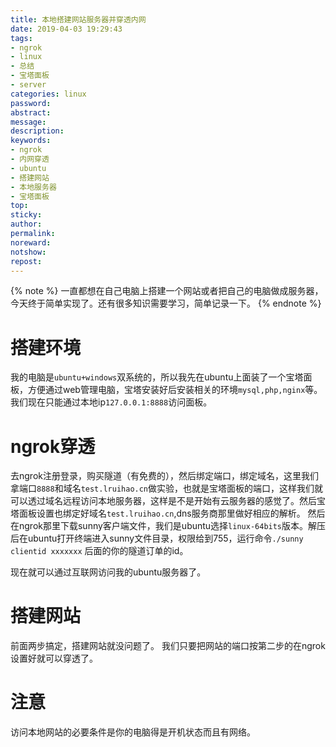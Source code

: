 ```yaml
---
title: 本地搭建网站服务器并穿透内网
date: 2019-04-03 19:29:43
tags:
- ngrok
- linux
- 总结
- 宝塔面板
- server
categories: linux
password:
abstract:
message:
description:
keywords:
- ngrok
- 内网穿透
- ubuntu
- 搭建网站
- 本地服务器
- 宝塔面板
top:
sticky:
author:
permalink:
noreward:
notshow:
repost:
---
```



{% note %}
一直都想在自己电脑上搭建一个网站或者把自己的电脑做成服务器，今天终于简单实现了。还有很多知识需要学习，简单记录一下。
{% endnote %}

<!--more-->

# 搭建环境
我的电脑是`ubuntu+windows`双系统的，所以我先在ubuntu上面装了一个宝塔面板，方便通过web管理电脑，宝塔安装好后安装相关的环境`mysql,php,nginx`等。我们现在只能通过本地ip`127.0.0.1:8888`访问面板。

# ngrok穿透
去ngrok注册登录，购买隧道（有免费的），然后绑定端口，绑定域名，这里我们拿端口`8888`和域名`test.lruihao.cn`做实验，也就是宝塔面板的端口，这样我们就可以透过域名远程访问本地服务器，这样是不是开始有云服务器的感觉了。然后宝塔面板设置也绑定好域名`test.lruihao.cn`,dns服务商那里做好相应的解析。
然后在ngrok那里下载sunny客户端文件，我们是ubuntu选择`linux-64bits`版本。解压后在ubuntu打开终端进入sunny文件目录，权限给到755，运行命令`./sunny clientid xxxxxxx` 后面的你的隧道订单的id。

现在就可以通过互联网访问我的ubuntu服务器了。

# 搭建网站
前面两步搞定，搭建网站就没问题了。
我们只要把网站的端口按第二步的在ngrok设置好就可以穿透了。

# 注意
访问本地网站的必要条件是你的电脑得是开机状态而且有网络。